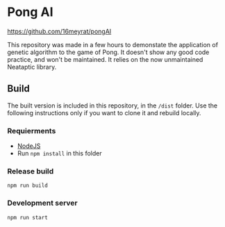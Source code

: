 # Pong AI
https://github.com/16meyrat/pongAI

This repository was made in a few hours to demonstate the application of genetic algorithm to the game of Pong. It doesn't show any good code practice, and won't be maintained. It relies on the now unmaintained Neataptic library.

## Build
The built version is included in this repository, in the `/dist` folder. Use the following instructions only if you want to clone it and rebuild locally.

### Requierments
- [NodeJS](https://nodejs.org)
- Run `npm install` in this folder

### Release build

`npm run build`

### Development server

`npm run start`
